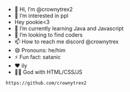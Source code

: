 
- 👋 Hi, I’m @crownytrex2
- 👀 I’m interested in ppl
- Hey pookie<3
- 🌱 I’m currently learning Java and Javascript
- 💞️ I’m looking to find coders 
- 📫 How to reach me discord @crownytrex
- 😄 Pronouns: he/him
- ⚡ Fun fact: satanic
- ❤ ily
- 🧑‍💻 God with HTML/CSS/JS
 <!---
crownytrex2/crownytrex2 is a ✨ special ✨ repository because its `README.md` (this file) appears on your GitHub profile.
You can click the Preview link to take a look at your changes.
--->
```https://github.com/crownytrex2```
